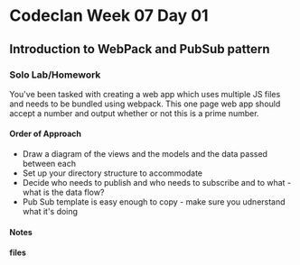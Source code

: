 # Codeclan Week 07 Day 01
## Introduction to WebPack and PubSub pattern
### Solo Lab/Homework

You've been tasked with creating a web app which uses multiple JS files and needs to be bundled using webpack. This one page web app should accept a number and output whether or not this is a prime number.

#### Order of Approach
* Draw a diagram of the views and the models and the data passed between each
* Set up your directory structure to accommodate
* Decide who needs to publish and who needs to subscribe and to what - what is the data flow?
* Pub Sub template is easy enough to copy - make sure you udnerstand what it's doing


#### Notes


#### files
